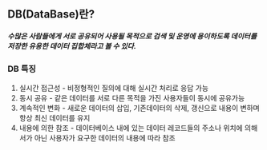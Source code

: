 ## DB(DataBase)란?
##### 수많은 사람들에게 서로 공유되어 사용될 목적으로 검색 및 운영에 용이하도록 데이터를 저장한 유용한 데이터 집합체라고 볼 수 있다. 


### DB 특징
1. 실시간 접근성 - 비정형적인 질의에 대해 실시간 처리로 응답 가능
2. 동시 공유 - 같은 데이터를 서로 다른 목적을 가진 사용자들이 동시에 공유가능
3. 계속적인 변화 - 새로운 데이터의 삽입, 기존데이터의 삭제, 갱신으로 내용이 변하며 항상 최신 데이터를 유지
4. 내용에 의한 참조 - 데이터베이스 내에 있는 데이터 레코드들의 주소나 위치에 의해서가 아닌 사용자가 요구한 데이터의 내용에 따라 참조

